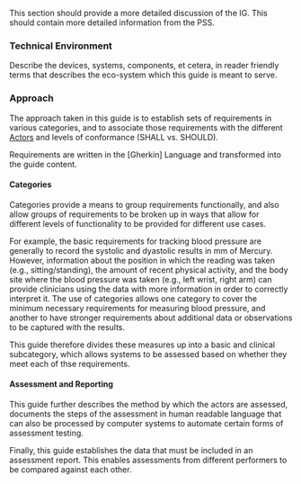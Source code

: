 This section should provide a more detailed discussion of the IG.  This should contain more detailed information from the PSS.

### Technical Environment
Describe the devices, systems, components, et cetera, in reader friendly terms that describes the eco-system which this guide is meant to serve.

### Approach
The approach taken in this guide is to establish sets of requirements in various categories,
and to associate those requirements with the different [Actors](actors.html) and levels
of conformance (SHALL vs. SHOULD).

Requirements are written in the [Gherkin] Language and transformed into the guide content.

#### Categories
Categories provide a means to group requirements functionally, and also allow groups
of requirements to be broken up in ways that allow for different levels of functionality
to be provided for different use cases.

For example, the basic requirements for tracking blood pressure are generally to record
the systolic and dyastolic results in mm of Mercury.  However, information about the
position in which the reading was taken (e.g., sitting/standing), the amount of recent
physical activity, and the body site where the blood pressure was taken (e.g., left wrist,
right arm) can provide clinicians using the data with more information in order to correctly
interpret it.  The use of categories allows one category to cover the minimum necessary
requirements for measuring blood pressure, and another to have stronger requirements
about additional data or observations to be captured with the results.

This guide therefore divides these measures up into a basic and clinical subcategory,
which allows systems to be assessed based on whether they meet each of thse requirements.

#### Assessment and Reporting
This guide further describes the method by which the actors are assessed, documents
the steps of the assessment in human readable language that can also be processed by
computer systems to automate certain forms of assessment testing.

Finally, this guide establishes the data that must be included in an assessment report.
This enables assessments from different performers to be compared against each other.